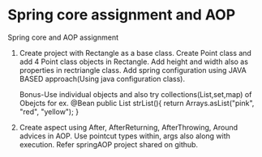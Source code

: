 # Spring core assignment and AOP

Spring core and AOP assignment

1) Create project with Rectangle as a base class.
   Create Point class and add 4 Point class objects in Rectangle.
   Add height and width also as properties in rectriangle class.
   Add spring configuration using JAVA BASED approach(Using java configuration class).
   
   Bonus-Use individual objects and also try collections(List,set,map) of Obejcts for ex.
   @Bean
    public List<String> strList(){
        return Arrays.asList("pink", "red", "yellow");
    }
	
2) Create aspect using After, AfterReturning, AfterThrowing, Around advices in AOP.
   Use pointcut types within, args also along with execution.
   Refer springAOP project shared on github.


